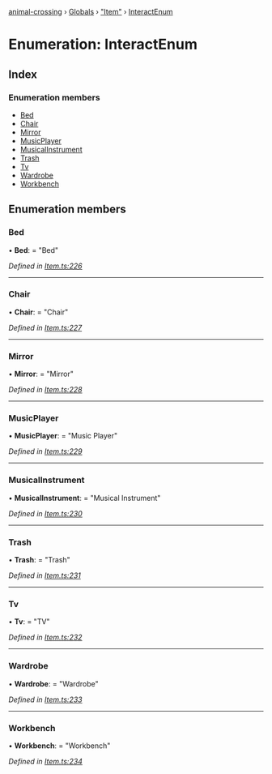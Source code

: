 [animal-crossing](../README.md) › [Globals](../globals.md) › ["Item"](../modules/_item_.md) › [InteractEnum](_item_.interactenum.md)

# Enumeration: InteractEnum

## Index

### Enumeration members

* [Bed](_item_.interactenum.md#bed)
* [Chair](_item_.interactenum.md#chair)
* [Mirror](_item_.interactenum.md#mirror)
* [MusicPlayer](_item_.interactenum.md#musicplayer)
* [MusicalInstrument](_item_.interactenum.md#musicalinstrument)
* [Trash](_item_.interactenum.md#trash)
* [Tv](_item_.interactenum.md#tv)
* [Wardrobe](_item_.interactenum.md#wardrobe)
* [Workbench](_item_.interactenum.md#workbench)

## Enumeration members

###  Bed

• **Bed**: = "Bed"

*Defined in [Item.ts:226](https://github.com/Norviah/animal-crossing/blob/e8c2f7d/module/types/Item.ts#L226)*

___

###  Chair

• **Chair**: = "Chair"

*Defined in [Item.ts:227](https://github.com/Norviah/animal-crossing/blob/e8c2f7d/module/types/Item.ts#L227)*

___

###  Mirror

• **Mirror**: = "Mirror"

*Defined in [Item.ts:228](https://github.com/Norviah/animal-crossing/blob/e8c2f7d/module/types/Item.ts#L228)*

___

###  MusicPlayer

• **MusicPlayer**: = "Music Player"

*Defined in [Item.ts:229](https://github.com/Norviah/animal-crossing/blob/e8c2f7d/module/types/Item.ts#L229)*

___

###  MusicalInstrument

• **MusicalInstrument**: = "Musical Instrument"

*Defined in [Item.ts:230](https://github.com/Norviah/animal-crossing/blob/e8c2f7d/module/types/Item.ts#L230)*

___

###  Trash

• **Trash**: = "Trash"

*Defined in [Item.ts:231](https://github.com/Norviah/animal-crossing/blob/e8c2f7d/module/types/Item.ts#L231)*

___

###  Tv

• **Tv**: = "TV"

*Defined in [Item.ts:232](https://github.com/Norviah/animal-crossing/blob/e8c2f7d/module/types/Item.ts#L232)*

___

###  Wardrobe

• **Wardrobe**: = "Wardrobe"

*Defined in [Item.ts:233](https://github.com/Norviah/animal-crossing/blob/e8c2f7d/module/types/Item.ts#L233)*

___

###  Workbench

• **Workbench**: = "Workbench"

*Defined in [Item.ts:234](https://github.com/Norviah/animal-crossing/blob/e8c2f7d/module/types/Item.ts#L234)*

